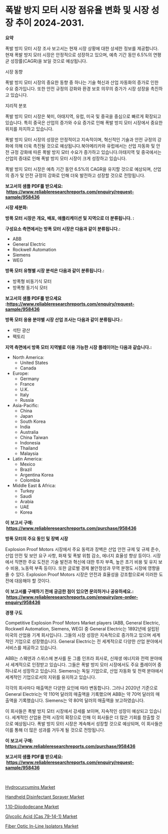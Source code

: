 <p><h1>폭발 방지 모터 시장 점유율 변화 및 시장 성장 추이 2024-2031.</h1></p><p><strong>요약</strong></p>
<p><p>폭발 방지 모터 시장 조사 보고서는 현재 시장 상황에 대한 상세한 정보를 제공합니다. 현재 폭발 방지 모터 시장은 안정적으로 성장하고 있으며, 예측 기간 동안 6.5%의 연평균 성장률(CAGR)을 보일 것으로 예상됩니다.</p><p>시장 동향</p><p>폭발 방지 모터 시장의 중요한 동향 중 하나는 기술 혁신과 산업 자동화의 증가로 인한 수요 증가입니다. 또한 안전 규정의 강화와 환경 보호 의무의 증가가 시장 성장을 촉진하고 있습니다.</p><p>지리적 분포</p><p>폭발 방지 모터 시장은 북미, 아태지역, 유럽, 미국 및 중국을 중심으로 빠르게 확장되고 있습니다. 특히 중국은 산업의 증가와 수요 증가로 인해 폭발 방지 모터 시장에서 중요한 위치를 차지하고 있습니다.</p><p>폭발 방지 모터 시장의 성장은 안정적이고 지속적이며, 혁신적인 기술과 안전 규정의 강화에 의해 더욱 촉진될 것으로 예상됩니다.북아메리카와 유럽에서는 산업 자동화 및 안전 규정 강화에 따른 폭발 방지 모터 수요가 증가하고 있습니다.아태지역 및 중국에서는 산업의 증대로 인해 폭발 방지 모터 시장이 크게 성장하고 있습니다.</p><p>폭발 방지 모터 시장은 예측 기간 동안 6.5%의 CAGR을 유지할 것으로 예상되며, 산업의 증가 및 안전 규정의 강화로 인해 더욱 발전하고 성장할 것으로 전망됩니다.</p></p>
<p><strong>보고서의 샘플 PDF를 받으세요: &nbsp;<a href="https://www.reliableresearchreports.com/enquiry/request-sample/958436">https://www.reliableresearchreports.com/enquiry/request-sample/958436</a></strong></p>
<p><strong>시장 세분화:</strong></p>
<p><strong> 방폭 모터 시장은 개요, 배포, 애플리케이션 및 지역으로 더 분류됩니다. :</strong></p>
<p><strong>구성요소 측면에서는 방폭 모터 시장은 다음과 같이 분류됩니다.:</strong></p>
<p><ul><li>ABB</li><li>General Electric</li><li>Rockwell Automation</li><li>Siemens</li><li>WEG</li></ul></p>
<p><strong> 방폭 모터 유형별 시장 분석은 다음과 같이 분류됩니다.:</strong></p>
<p><ul><li>방폭형 비동기식 모터</li><li>방폭형 동기식 모터</li></ul></p>
<p><strong>보고서의 샘플 PDF를 받으세요 :<a href="https://www.reliableresearchreports.com/enquiry/request-sample/958436">https://www.reliableresearchreports.com/enquiry/request-sample/958436</a></strong></p>
<p><strong> 방폭 모터 응용 분야별 시장 산업 조사는 다음과 같이 분류됩니다.:</strong></p>
<p><ul><li>석탄 광산</li><li>팩토리</li></ul></p>
<p><strong>지역 측면에서 방폭 모터 지역별로 이용 가능한 시장 플레이어는 다음과 같습니다.:</strong></p>
<p><ul>
    <li>
        North America:
        <ul>
            <li>United States</li>
            <li>Canada</li>
        </ul>
    </li>
    <li>
        Europe:
        <ul>
            <li>Germany</li>
            <li>France</li>
            <li>U.K.</li>
            <li>Italy</li>
            <li>Russia</li>
        </ul>
    </li>
    <li>
        Asia-Pacific:
        <ul>
            <li>China</li>
            <li>Japan</li>
            <li>South Korea</li>
            <li>India</li>
            <li>Australia</li>
            <li>China Taiwan</li>
            <li>Indonesia</li>
            <li>Thailand</li>
            <li>Malaysia</li>
        </ul>
    </li>
    <li>
        Latin America:
        <ul>
            <li>Mexico</li>
            <li>Brazil</li>
            <li>Argentina Korea</li>
            <li>Colombia</li>
        </ul>
    </li>
    <li>
        Middle East & Africa:
        <ul>
            <li>Turkey</li>
            <li>Saudi</li>
            <li>Arabia</li>
            <li>UAE</li>
            <li>Korea</li>
        </ul>
    </li>
    </ul></p>
<p><strong>이 보고서 구매: &nbsp;<a href="https://www.reliableresearchreports.com/purchase/958436">https://www.reliableresearchreports.com/purchase/958436</a></strong></p>
<p><strong>방폭 모터의 주요 동인 및 장벽 시장</strong></p>
<p><p>Explosion Proof Motors 시장에서 주요 동력과 장벽은 산업 안전 규제 및 규제 준수, 산업 안전 및 보안 요구 사항, 화재 및 폭발 위험 감소, 에너지 효율성 향상 등이다. 시장에서 직면한 주요 도전은 기술 발전과 혁신에 대한 투자 부족, 높은 초기 비용 및 유지 보수 비용, 노동력 부족 등이다. 또한 글로벌 경제 불안정성과 무역 분쟁도 시장에 영향을 줄 수 있다. Explosion Proof Motors 시장은 안전과 효율성을 강조함으로써 이러한 도전에 대응해야 할 것이다.</p></p>
<p><strong>이 보고서를 구매하기 전에 궁금한 점이 있으면 문의하거나 공유하세요.: &nbsp;<a href="https://www.reliableresearchreports.com/enquiry/pre-order-enquiry/958436">https://www.reliableresearchreports.com/enquiry/pre-order-enquiry/958436</a></strong></p>
<p><strong>경쟁 구도</strong></p>
<p><p>Competitive Explosion Proof Motors Market players (ABB, General Electric, Rockwell Automation, Siemens, WEG) 중 General Electric는 1892년에 설립된 미국의 산업용 기계 회사입니다. 그들의 시장 성장은 지속적으로 증가하고 있으며 세계적인 기업으로 성장했습니다. General Electric는 전 세계적으로 다양한 산업 분야에서 서비스를 제공하고 있습니다.</p><p>ABB는 스웨덴과 스위스에 본사를 둔 그룹 인프라 회사로, 신재생 에너지와 전력 분야에서 세계적으로 인정받고 있습니다. 그들은 폭발 방지 모터 시장에서도 주요 플레이어 중 하나로서 성장하고 있습니다. Siemens는 독일 기업으로, 산업 자동화 및 전력 분야에서 세계적인 기업으로서의 지위를 유지하고 있습니다.</p><p>각각의 회사마다 매출액은 다양한 요인에 따라 변동합니다. 그러나 2020년 기준으로 General Electric는 약 110억 달러의 매출액을 기록했으며 ABB는 약 70억 달러의 매출액을 기록했습니다. Siemens는 약 80억 달러의 매출액을 보고하였습니다.</p><p>이 회사들은 폭발 방지 모터 시장에서 강세를 보이며, 지속적인 성장이 예상되고 있습니다. 세계적인 산업용 전력 시장의 확장으로 인해 이 회사들은 더 많은 기회를 창출할 것으로 예상됩니다. 폭발 방지 모터 시장은 계속해서 성장할 것으로 예상되며, 이 회사들은 이를 통해 더 많은 성과를 거두게 될 것으로 전망됩니다.</p></p>
<p><strong>이 보고서 구매: &nbsp; <a href="https://www.reliableresearchreports.com/purchase/958436">https://www.reliableresearchreports.com/purchase/958436</a></strong></p>
<p><strong>보고서의 샘플 PDF를 받으세요: &nbsp;<a href="https://www.reliableresearchreports.com/enquiry/request-sample/958436">https://www.reliableresearchreports.com/enquiry/request-sample/958436</a></strong><strong></strong></p>
<p>&nbsp;</p>
<p><p><a href="https://github.com/rahu1506/Market-Research-Report-List-3/blob/main/hydrocurcumins-market.md">Hydrocurcumins Market</a></p><p><a href="https://issuu.com/reportprime-2/docs/handheld-disinfectant-sprayer-market-size-2030.ppt">Handheld Disinfectant Sprayer Market</a></p><p><a href="https://github.com/FassouRP/Market-Research-Report-List-3/blob/main/110-diiododecane-market.md">1,10-Diiododecane Market</a></p><p><a href="https://chivalrous-flock-a86.notion.site/Glycolic-Acid-Cas-79-14-1-Market-Research-Report-Reveals-The-Latest-Trends-And-Opportunities-of-th-9f0ab3dc6f0142f89a15e25274a6c00b">Glycolic Acid (Cas 79-14-1) Market</a></p><p><a href="https://view.publitas.com/reportprime-1/fiber-optic-in-line-isolators-market-size-reflecting-a-forecast-till-2031-market-by-type-by-application-and-by-geography/">Fiber Optic In-Line Isolators Market</a></p></p>